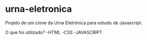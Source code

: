 # urna-eletronica

Projeto de um clone da Urna Eletrônica para estudo de Javascript.

O que foi utilizado?
  -HTML
  -CSS
  -JAVASCRIPT
